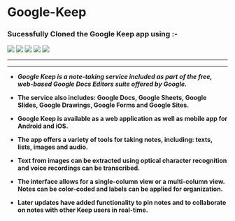 # Google-Keep

<h3>Sucessfully Cloned the Google Keep app using :-</h3>

![](https://img.shields.io/badge/React-20232A?style=for-the-badge&logo=react&logoColor=61DAFB)
![](https://img.shields.io/badge/JavaScript-F7DF1E?style=for-the-badge&logo=javascript&logoColor=black)
![](https://img.shields.io/badge/HTML5-E34F26?style=for-the-badge&logo=html5&logoColor=white)
![](https://img.shields.io/badge/CSS3-1572B6?style=for-the-badge&logo=css3&logoColor=white)
![](https://img.shields.io/badge/Material--UI-0081CB?style=for-the-badge&logo=material-ui&logoColor=white)

---
---

- ***Google Keep is a note-taking service included as part of the free, web-based Google Docs Editors suite offered by Google.***

- **The service also includes: Google Docs, Google Sheets, Google Slides, Google Drawings, Google Forms and Google Sites.**

- **Google Keep is available as a web application as well as mobile app for Android and iOS.**

- **The app offers a variety of tools for taking notes, including: texts, lists, images and audio.**

- **Text from images can be extracted using optical character recognition and voice recordings can be transcribed.**

- **The interface allows for a single-column view or a multi-column view. Notes can be color-coded and labels can be applied for organization.**

- **Later updates have added functionality to pin notes and to collaborate on notes with other Keep users in real-time.**
